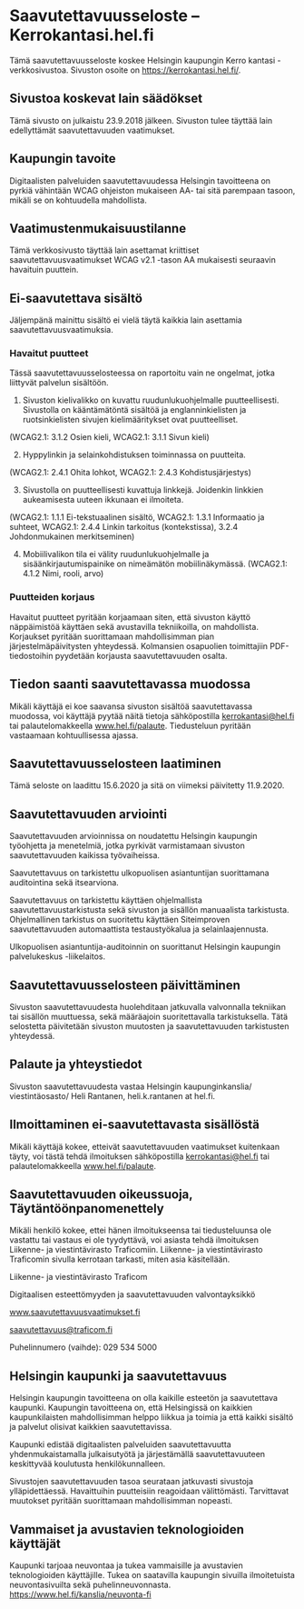 # Saavutettavuusseloste – Kerrokantasi.hel.fi

Tämä saavutettavuusseloste koskee Helsingin kaupungin Kerro kantasi -verkkosivustoa. Sivuston osoite on https://kerrokantasi.hel.fi/.

## Sivustoa koskevat lain säädökset

Tämä sivusto on julkaistu 23.9.2018 jälkeen. Sivuston tulee täyttää lain edellyttämät saavutettavuuden vaatimukset.

## Kaupungin tavoite

Digitaalisten palveluiden saavutettavuudessa Helsingin tavoitteena on pyrkiä vähintään WCAG ohjeiston mukaiseen AA- tai sitä parempaan tasoon, mikäli se on kohtuudella mahdollista.

## Vaatimustenmukaisuustilanne

Tämä verkkosivusto täyttää lain asettamat kriittiset saavutettavuusvaatimukset WCAG v2.1 -tason AA mukaisesti seuraavin havaituin puuttein.

## Ei-saavutettava sisältö

Jäljempänä mainittu sisältö ei vielä täytä kaikkia lain asettamia saavutettavuusvaatimuksia.

### Havaitut puutteet

Tässä saavutettavuusselosteessa on raportoitu vain ne ongelmat, jotka liittyvät palvelun sisältöön.

1. Sivuston kielivalikko on kuvattu ruudunlukuohjelmalle puutteellisesti. Sivustolla on kääntämätöntä sisältöä ja englanninkielisten ja ruotsinkielisten sivujen kielimääritykset ovat puutteelliset.

(WCAG2.1: 3.1.2 Osien kieli, WCAG2.1: 3.1.1 Sivun kieli)

2. Hyppylinkin ja selainkohdistuksen toiminnassa on puutteita.

(WCAG2.1: 2.4.1 Ohita lohkot, WCAG2.1: 2.4.3 Kohdistusjärjestys)

3. Sivustolla on puutteellisesti kuvattuja linkkejä. Joidenkin linkkien aukeamisesta uuteen ikkunaan ei ilmoiteta.

(WCAG2.1: 1.1.1 Ei-tekstuaalinen sisältö, WCAG2.1: 1.3.1 Informaatio ja suhteet, WCAG2.1: 2.4.4 Linkin tarkoitus (kontekstissa), 3.2.4 Johdonmukainen merkitseminen)

4. Mobiilivalikon tila ei välity ruudunlukuohjelmalle ja sisäänkirjautumispainike on nimeämätön mobiilinäkymässä. (WCAG2.1: 4.1.2 Nimi, rooli, arvo)

### Puutteiden korjaus

Havaitut puutteet pyritään korjaamaan siten, että sivuston käyttö näppäimistöä käyttäen sekä avustavilla tekniikoilla, on mahdollista. Korjaukset pyritään suorittamaan mahdollisimman pian järjestelmäpäivitysten yhteydessä. Kolmansien osapuolien toimittajiin PDF-tiedostoihin pyydetään korjausta saavutettavuuden osalta.

## Tiedon saanti saavutettavassa muodossa

Mikäli käyttäjä ei koe saavansa sivuston sisältöä saavutettavassa muodossa, voi käyttäjä pyytää näitä tietoja sähköpostilla kerrokantasi@hel.fi tai palautelomakkeella www.hel.fi/palaute. Tiedusteluun pyritään vastaamaan kohtuullisessa ajassa.

## Saavutettavuusselosteen laatiminen

Tämä seloste on laadittu 15.6.2020 ja sitä on viimeksi päivitetty 11.9.2020.

## Saavutettavuuden arviointi

Saavutettavuuden arvioinnissa on noudatettu Helsingin kaupungin työohjetta ja menetelmiä, jotka pyrkivät varmistamaan sivuston saavutettavuuden kaikissa työvaiheissa.

Saavutettavuus on tarkistettu ulkopuolisen asiantuntijan suorittamana auditointina sekä itsearviona.

Saavutettavuus on tarkistettu käyttäen ohjelmallista saavutettavuustarkistusta sekä sivuston ja sisällön manuaalista tarkistusta. Ohjelmallinen tarkistus on suoritettu käyttäen Siteimproven saavutettavuuden automaattista testaustyökalua ja selainlaajennusta.

Ulkopuolisen asiantuntija-auditoinnin on suorittanut Helsingin kaupungin palvelukeskus -liikelaitos.

## Saavutettavuusselosteen päivittäminen

Sivuston saavutettavuudesta huolehditaan jatkuvalla valvonnalla tekniikan tai sisällön muuttuessa, sekä määräajoin suoritettavalla tarkistuksella. Tätä selostetta päivitetään sivuston muutosten ja saavutettavuuden tarkistusten yhteydessä.

## Palaute ja yhteystiedot

Sivuston saavutettavuudesta vastaa Helsingin kaupunginkanslia/ viestintäosasto/ Heli Rantanen, heli.k.rantanen at hel.fi.

## Ilmoittaminen ei-saavutettavasta sisällöstä

Mikäli käyttäjä kokee, etteivät saavutettavuuden vaatimukset kuitenkaan täyty, voi tästä tehdä ilmoituksen sähköpostilla kerrokantasi@hel.fi tai palautelomakkeella www.hel.fi/palaute.

## Saavutettavuuden oikeussuoja, Täytäntöönpanomenettely

Mikäli henkilö kokee, ettei hänen ilmoitukseensa tai tiedusteluunsa ole vastattu tai vastaus ei ole tyydyttävä, voi asiasta tehdä ilmoituksen Liikenne- ja viestintävirasto Traficomiin. Liikenne- ja viestintävirasto Traficomin sivulla kerrotaan tarkasti, miten asia käsitellään.

Liikenne- ja viestintävirasto Traficom

Digitaalisen esteettömyyden ja saavutettavuuden valvontayksikkö

www.saavutettavuusvaatimukset.fi

saavutettavuus@traficom.fi

Puhelinnumero (vaihde): 029 534 5000

## Helsingin kaupunki ja saavutettavuus

Helsingin kaupungin tavoitteena on olla kaikille esteetön ja saavutettava kaupunki. Kaupungin tavoitteena on, että Helsingissä on kaikkien kaupunkilaisten mahdollisimman helppo liikkua ja toimia ja että kaikki sisältö ja palvelut olisivat kaikkien saavutettavissa.

Kaupunki edistää digitaalisten palveluiden saavutettavuutta yhdenmukaistamalla julkaisutyötä ja järjestämällä saavutettavuuteen keskittyvää koulutusta henkilökunnalleen.

Sivustojen saavutettavuuden tasoa seurataan jatkuvasti sivustoja ylläpidettäessä. Havaittuihin puutteisiin reagoidaan välittömästi. Tarvittavat muutokset pyritään suorittamaan mahdollisimman nopeasti.

## Vammaiset ja avustavien teknologioiden käyttäjät

Kaupunki tarjoaa neuvontaa ja tukea vammaisille ja avustavien teknologioiden käyttäjille. Tukea on saatavilla kaupungin sivuilla ilmoitetuista neuvontasivuilta sekä puhelinneuvonnasta. https://www.hel.fi/kanslia/neuvonta-fi
